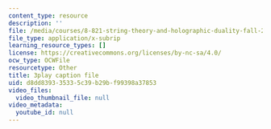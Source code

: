 ```yaml
---
content_type: resource
description: ''
file: /media/courses/8-821-string-theory-and-holographic-duality-fall-2014/d8dd839335335c39b29bf99398a37853_1LEYgS8Wzsk.vtt
file_type: application/x-subrip
learning_resource_types: []
license: https://creativecommons.org/licenses/by-nc-sa/4.0/
ocw_type: OCWFile
resourcetype: Other
title: 3play caption file
uid: d8dd8393-3533-5c39-b29b-f99398a37853
video_files:
  video_thumbnail_file: null
video_metadata:
  youtube_id: null
---
```

